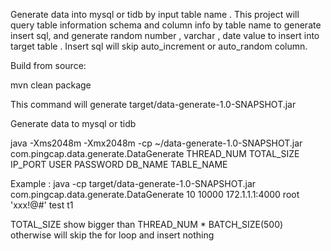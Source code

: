 Generate data into mysql or tidb by input table name .
This project will query table information schema and column info by table name to generate insert sql, and generate random number , varchar , date value to insert into target table . Insert sql will skip auto_increment or auto_random column.


Build from source:

mvn clean package

This command will generate target/data-generate-1.0-SNAPSHOT.jar


Generate data to mysql or tidb

java -Xms2048m -Xmx2048m -cp ~/data-generate-1.0-SNAPSHOT.jar com.pingcap.data.generate.DataGenerate THREAD_NUM TOTAL_SIZE  IP_PORT USER PASSWORD  DB_NAME TABLE_NAME 

Example :
java -cp target/data-generate-1.0-SNAPSHOT.jar com.pingcap.data.generate.DataGenerate 10 10000 172.1.1.1:4000 root 'xxx!@#' test t1

TOTAL_SIZE show bigger than THREAD_NUM * BATCH_SIZE(500) otherwise will skip the for loop and insert nothing 



